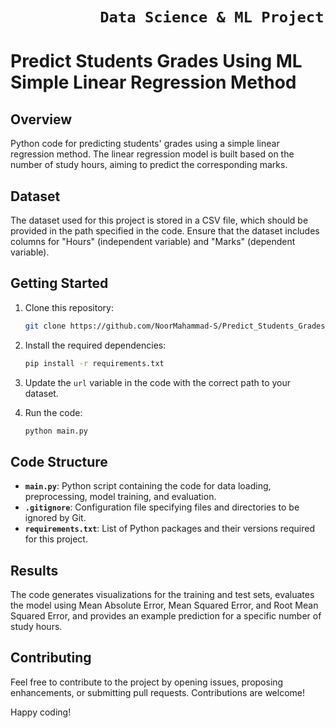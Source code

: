 # ```           Data Science & ML Project           ```

# Predict Students Grades Using ML Simple Linear Regression Method

## Overview

Python code for predicting students' grades using a simple linear regression method. The linear regression model is built based on the number of study hours, aiming to predict the corresponding marks.

## Dataset

The dataset used for this project is stored in a CSV file, which should be provided in the path specified in the code. Ensure that the dataset includes columns for "Hours" (independent variable) and "Marks" (dependent variable).

## Getting Started

1. Clone this repository:

   ```bash
   git clone https://github.com/NoorMahammad-S/Predict_Students_Grades_Using_ML_Simple_Linear_Regression_Method.git
   ```

2. Install the required dependencies:

   ```bash
   pip install -r requirements.txt
   ```

3. Update the `url` variable in the code with the correct path to your dataset.

4. Run the code:

   ```bash
   python main.py
   ```

## Code Structure

- **`main.py`**: Python script containing the code for data loading, preprocessing, model training, and evaluation.
- **`.gitignore`**: Configuration file specifying files and directories to be ignored by Git.
- **`requirements.txt`**: List of Python packages and their versions required for this project.

## Results

The code generates visualizations for the training and test sets, evaluates the model using Mean Absolute Error, Mean Squared Error, and Root Mean Squared Error, and provides an example prediction for a specific number of study hours.

## Contributing

Feel free to contribute to the project by opening issues, proposing enhancements, or submitting pull requests. Contributions are welcome!

Happy coding!
